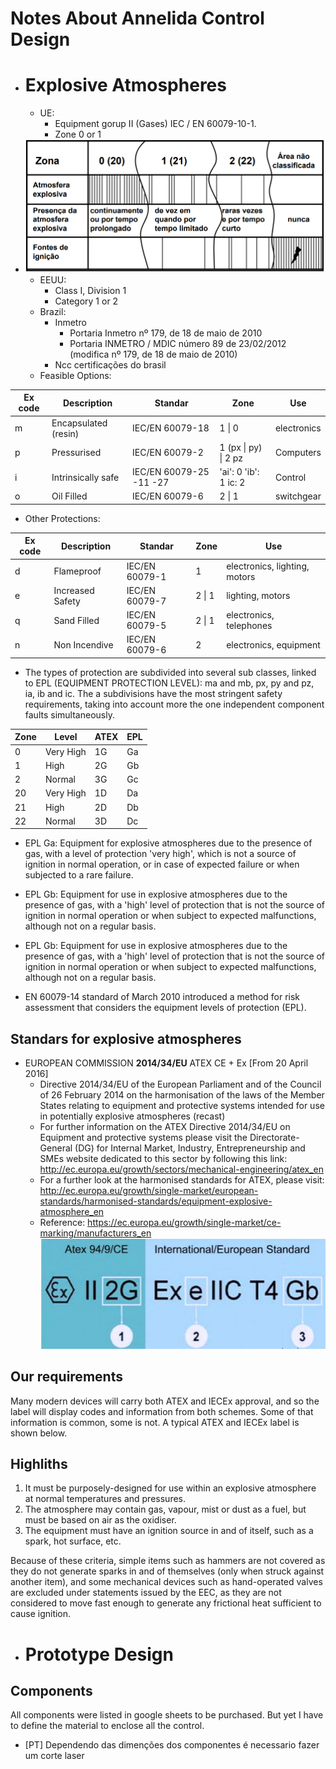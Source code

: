 # Notes About Annelida Control Design 
- # Explosive Atmospheres 
    - UE:
        - Equipment gorup II (Gases)  IEC / EN 60079-10-1.  
        - Zone 0 or 1
- ![](2018-03-13-16-12-02.png)
    - EEUU:
        - Class I, Division 1 
        - Category 1 or 2
    - Brazil:
        - Inmetro 
            - Portaria Inmetro nº 179, de 18 de maio de 2010 
            - Portaria INMETRO / MDIC número 89 de 23/02/2012 (modifica  nº 179, de 18 de maio de 2010)
        - Ncc certificações do brasil
    - Feasible Options:

| Ex code | Description          | Standar                 | Zone                  | Use         |
| ------- | -------------------- | ----------------------- | --------------------- | ----------- |
| m       | Encapsulated (resin) | IEC/EN 60079-18         | 1 \| 0                | electronics |
| p       | Pressurised          | IEC/EN 60079-2          | 1 (px \| py) \| 2 pz  | Computers   |
| i       | Intrinsically safe   | IEC/EN 60079-25 -11 -27 | 'ai': 0 'ib': 1 ic: 2 | Control     |
| o       | Oil Filled           | IEC/EN 60079-6          | 2 \| 1                | switchgear  |


   - Other Protections:

| Ex code | Description      | Standar        | Zone   | Use                           |
| ------- | ---------------- | -------------- | ------ | ----------------------------- |
| d       | Flameproof       | IEC/EN 60079-1 | 1      | electronics, lighting, motors |
| e       | Increased Safety | IEC/EN 60079-7 | 2 \| 1 | lighting, motors              |
| q       | Sand Filled      | IEC/EN 60079-5 | 2 \| 1 | electronics, telephones       |
| n       | Non Incendive    | IEC/EN 60079-6 | 2      | electronics, equipment        |

- The types of protection are subdivided into several sub classes, linked to EPL (EQUIPMENT PROTECTION LEVEL): ma and mb, px, py and pz, ia, ib and ic. The a subdivisions have the most stringent safety requirements, taking into account more the one independent component faults simultaneously.

| Zone | Level     | ATEX | EPL |
| ---- | --------- | ---- | --- |
| 0    | Very High | 1G   | Ga  |
| 1    | High      | 2G   | Gb  |
| 2    | Normal    | 3G   | Gc  |
| 20   | Very High | 1D   | Da  |
| 21   | High      | 2D   | Db  |
| 22   | Normal    | 3D   | Dc  |

- EPL Ga: Equipment for explosive atmospheres due to the presence of gas, with a level of
protection 'very high', which is not a source of ignition in normal operation, or in case of expected
failure or when subjected to a rare failure.

- EPL Gb: Equipment for use in explosive atmospheres due to the presence of gas, with a 'high'
level of protection that is not the source of ignition in normal operation or when subject to expected
malfunctions, although not on a regular basis.

- EPL Gb: Equipment for use in explosive atmospheres due to the presence of gas, with a 'high'
level of protection that is not the source of ignition in normal operation or when subject to expected
malfunctions, although not on a regular basis.

- EN 60079-14 standard of March 2010 introduced a method for risk assessment that considers the
equipment levels of protection (EPL).



## Standars for explosive atmospheres


* EUROPEAN COMMISSION **2014/34/EU** ATEX CE + Ex [From 20 April 2016]
    * Directive 2014/34/EU of the European Parliament and of the Council of 26 February 2014 on the harmonisation of the laws of the Member States relating to equipment and protective systems intended for use in potentially explosive atmospheres (recast)
    * For further information on the ATEX Directive 2014/34/EU on Equipment and protective systems please visit the Directorate-General (DG) for Internal Market, Industry, Entrepreneurship and SMEs website dedicated to this sector by following this link: http://ec.europa.eu/growth/sectors/mechanical-engineering/atex_en
    * For a further look at the harmonised standards for ATEX, please visit: http://ec.europa.eu/growth/single-market/european-standards/harmonised-standards/equipment-explosive-atmosphere_en
    * Reference: https://ec.europa.eu/growth/single-market/ce-marking/manufacturers_en
![](2018-03-07-12-42-33.png)

## Our requirements

Many modern devices will carry both ATEX and IECEx approval, and so the label will display codes and information from both schemes. Some of that information is common, some is not. A typical ATEX and IECEx label is shown below.

## Highliths 

1. It must be purposely-designed for use within an explosive atmosphere at normal temperatures and pressures.
2. The atmosphere may contain gas, vapour, mist or dust as a fuel, but must be based on air as the oxidiser. 
3. The equipment must have an ignition source in and of itself, such as a spark, hot surface, etc.

Because of these criteria, simple items such as hammers are not covered as they do not generate sparks in and of themselves (only when struck against another item), and some mechanical devices such as hand-operated valves are excluded under statements issued by the EEC, as they are not considered to move fast enough to generate any frictional heat sufficient to cause ignition. 


- # Prototype Design

## Components

All components were listed in google sheets to be purchased.
But yet I have to define the material to enclose all the control.

- [PT] Dependendo das dimenções dos componentes é necessario fazer um corte laser

